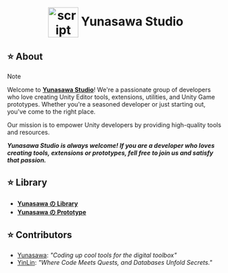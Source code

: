 <div align="center"><h1><img width="70px" align="center" src="https://github.com/Yunasawa-Studio/.github/assets/113672166/74148d38-36d0-4022-b4cc-c7516cdb6e34" alt="script"> Yunasawa Studio </h1></div>

<h2> ⭐ About </h2>

> [!Note]
> Welcome to <a href="https://github.com/Yunasawa-Studio"><b> Yunasawa Studio</b></a>! We're a passionate group of developers who love creating Unity Editor tools, extensions, utilities, and Unity Game prototypes. 
> Whether you're a seasoned developer or just starting out, you've come to the right place.
> 
> Our mission is to empower Unity developers by providing high-quality tools and resources.
>
> <b><i>Yunasawa Studio is always welcome! If you are a developer who loves creating tools, extensions or prototypes, fell free to join us and satisfy that passion.</i></b>

<h2> ⭐ Library </h2>

<ul>
  <li> <a href="https://github.com/Yunasawa-Studio/.github/blob/main/profile/Yunasawa%20No%20Library/library.md"><b>Yunasawa の Library</b></a> </li>
  <li> <a href=""><b>Yunasawa の Prototype</b></a> </li>
</ul>

<h2> ⭐ Contributors </h2>
<ul>
  <li> <a href="https://github.com/Yunasawa">Yunasawa</a>: <i> "Coding up cool tools for the digital toolbox" </i> </li>
  <li> <a href="https://github.com/KhoaConCa">YinLin</a>: <i> "Where Code Meets Quests, and Databases Unfold Secrets." </i> </li>
</ul>
